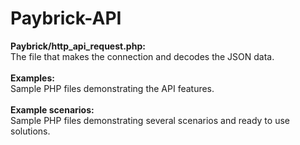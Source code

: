 # Paybrick-API

<b>Paybrick/http_api_request.php:</b><br>
The file that makes the connection and decodes the JSON data.
<br><br>
<b>Examples:</b><br>
Sample PHP files demonstrating the API features.
<br><br>
<b>Example scenarios:</b><br>
Sample PHP files demonstrating several scenarios and ready to use solutions.


